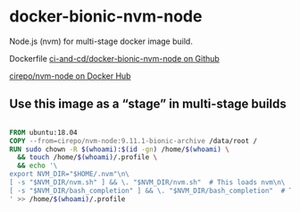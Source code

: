 # docker-bionic-nvm-node

Node.js (nvm) for multi-stage docker image build.

Dockerfile [ci-and-cd/docker-bionic-nvm-node on Github](https://github.com/ci-and-cd/docker-bionic-nvm-node)

[cirepo/nvm-node on Docker Hub](https://hub.docker.com/r/cirepo/nvm-node/)

## Use this image as a “stage” in multi-stage builds

```dockerfile

FROM ubuntu:18.04
COPY --from=cirepo/nvm-node:9.11.1-bionic-archive /data/root /
RUN sudo chown -R $(whoami):$(id -gn) /home/$(whoami) \
  && touch /home/$(whoami)/.profile \
  && echo '\
export NVM_DIR="$HOME/.nvm"\n\
[ -s "$NVM_DIR/nvm.sh" ] && \. "$NVM_DIR/nvm.sh"  # This loads nvm\n\
[ -s "$NVM_DIR/bash_completion" ] && \. "$NVM_DIR/bash_completion"  # This loads nvm bash_completion\
' >> /home/$(whoami)/.profile

```
